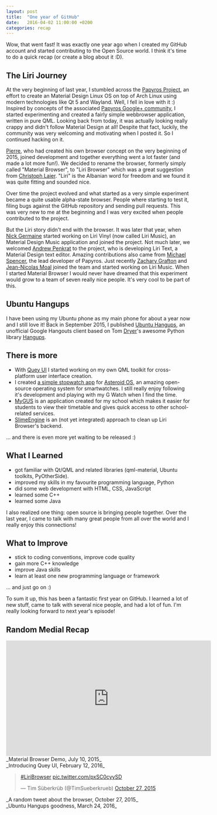 ```yaml
---
layout: post
title:  "One year of GitHub"
date:   2016-04-02 11:00:00 +0200
categories: recap
---
```

Wow, that went fast! It was exactly one year ago when I created my GitHub account and started contributing to the Open Source world. I think it's time to do a quick recap (or create a blog about it :D).

## The Liri Journey
At the very beginning of last year, I stumbled across the [Papyros Project][papyros-io], an effort to create an Material Design Linux OS on top of Arch Linux using modern technologies like Qt 5 and Wayland. Well, I fell in love with it :) Inspired by concepts of the associated [Papyros Google+ community][papyros-gpluscommunity], I started experimenting and created a fairly simple webbrowser application, written in pure QML.
Looking back from today, it was actually looking really crappy and didn't follow Material Design at all! Despite that fact, luckily, the community was very welcoming and motivating when I posted it. So I continued hacking on it.

[Pierre][pierre-com], who had created his own browser concept on the very beginning of 2015, joined development and together everything went a lot faster (and made a lot more fun!).
We decided to rename the browser, formerly simply called "Material Browser", to "Liri Browser" which was a great suggestion from [Christoph Laier][christoph-laier-gplus]. "Liri" is the Albanian word for freedom and we found it was quite fitting and sounded nice.

Over time the project evolved and what started as a very simple experiment became a quite usable alpha-state browser.
People where starting to test it, filing bugs against the GitHub repository and sending pull requests. This was very new to me at the beginning and I was very excited when people contributed to the project.

But the Liri story didn't end with the browser. It was later that year, when [Nick Germaine][nickgermaine-gh] started working on Liri Vinyl (now called Liri Music), an Material Design Music application and joined the project. Not much later, we welcomed [Andrew Penkrat][aldrog-gh] to the project, who is developing Liri Text, a Material Design text editor. Amazing contributions also came from [Michael Spencer][ibeliever-gh], the lead developer of Papyros. Just recently [Zachary Grafton][zacharygrafton-gh] and [Jean-Nicolas Moal][minicalion-gh] joined the team and started working on Liri Music.
When I started Material Browser I would never have dreamed that this experiment would grow to a team of seven really nice people. It's very cool to be part of this.

## Ubuntu Hangups
I have been using my Ubuntu phone as my main phone for about a year now and I still love it! Back in September 2015, I published [Ubuntu Hangups][ubuntu-hangups-gh], an unofficial Google Hangouts client based on Tom [Dryer][tdryer-gh]'s awesome Python library [Hangups][hangups-gh].

## There is more
* With [Quey UI][quey-ui-ghio] I started working on my own QML toolkit for cross-platform user interface creation.
* I created [a simple stopwatch app][asteroid-stopwatch-gh] for [Asteroid OS][asteroidos-org], an amazing open-source operating system for smartwatches. I still really enjoy following it's development and playing with my G Watch when I find the time.
* [MyGUS][mygus-gh] is an application created for my school which makes it easier for students to view their timetable and gives quick access to other school-related services.
* [SlimeEngine][slimeengine-gh] is an (not yet integrated) approach to clean up Liri Browser's backend.

... and there is even more yet waiting to be released :)

## What I Learned
* got familiar with Qt/QML and related libraries (qml-material, Ubuntu toolkits, PyOtherSide).
* improved my skills in my favourite programming language, Python
* did some web development with HTML, CSS, JavaScript
* learned some C++
* learned some Java

I also realized one thing: open source is bringing people together. Over the last year, I came to talk with many great people from all over the world and I really enjoy this connections!

## What to Improve
* stick to coding conventions, improve code quality
* gain more C++ knowledge
* improve Java skills
* learn at least one new programming language or framework

... and just go on :)

To sum it up, this has been a fantastic first year on GitHub. I learned a lot of new stuff,
came to talk with several nice people, and had a lot of fun. I'm really looking forward to next year's episode!

## Random Medial Recap

<iframe width="560" height="315" src="https://www.youtube.com/embed/7CbvpyzsQ0g" frameborder="0" allowfullscreen></iframe>
_Material Browser Demo, July 10, 2015_

<div class="g-post" data-href="https://plus.google.com/+TimSüberkrübDE/posts/TBsajHJyjfQ"></div>
_Introducing Quey UI, February 12, 2016_

<blockquote class="twitter-tweet" data-lang="en"><p lang="und" dir="ltr"><a href="https://twitter.com/hashtag/LiriBrowser?src=hash">#LiriBrowser</a> <a href="https://t.co/pxSC0cyySD">pic.twitter.com/pxSC0cyySD</a></p>&mdash; Tim Süberkrüb (@TimSueberkrueb) <a href="https://twitter.com/TimSueberkrueb/status/659121613577801728">October 27, 2015</a></blockquote>
<script async src="//platform.twitter.com/widgets.js" charset="utf-8"></script>
_A random tweet about the browser, October 27, 2015_

<div class="g-post" data-href="https://plus.google.com/+TimSüberkrübDE/posts/Zsk5tJzmLaM"></div>
_Ubuntu Hangups goodness, March 24, 2016_

[papyros-io]: https://papyros.io
[papyros-gpluscommunity]: https://plus.google.com/communities/109966288908859324845
[pierre-com]: http://pierre-jacquier.com
[christoph-laier-gplus]: https://plus.google.com/+ChristophLaier
[nickgermaine-gh]: https://github.com/nickgermaine
[ubuntu-hangups-gh]: https://github.com/tim-sueberkrueb/ubuntu-hangups
[aldrog-gh]: https://github.com/aldrog
[nickgermaine-gh]: https://github.com/nickgermaine
[ibeliever-gh]: https://github.com/iBeliever
[zacharygrafton-gh]: https://github.com/zacharygrafton
[minicalion-gh]: https://github.com/minicalion
[tdryer-gh]: https://github.com/tdryer
[hangups-gh]: https://github.com/tdryer/hangups
[quey-ui-ghio]: https://quey-project.github.io
[slimeengine-gh]: https://github.com/tim-sueberkrueb/slime-engine
[asteroid-stopwatch-gh]: https://github.com/AsteroidOS/asteroid-stopwatch
[asteroidos-org]: http://AsteroidOS.org
[mygus-gh]: https://github.com/tim-sueberkrueb/mygus-touch
[gynmasium-unterrieden-de]: http://www.gymnasium-unterrieden.de/
[me-contact]: /contact

